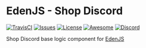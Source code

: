 # EdenJS - Shop Discord
[![TravisCI](https://travis-ci.com/eden-js/shop-discord.svg?branch=master)](https://travis-ci.com/eden-js/shop-discord)
[![Issues](https://img.shields.io/github/issues/eden-js/shop-discord.svg)](https://github.com/eden-js/shop-discord/issues)
[![License](https://img.shields.io/badge/license-MIT-blue.svg)](https://github.com/eden-js/shop-discord)
[![Awesome](https://img.shields.io/badge/awesome-true-green.svg)](https://github.com/eden-js/shop-discord)
[![Discord](https://img.shields.io/discord/583845970433933312.svg)](https://discord.gg/5u3f3up)

Shop Discord base logic component for [EdenJS](https://github.com/edenjs-cli)